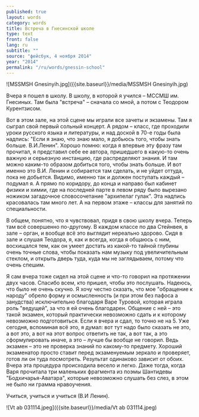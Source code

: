 ```yaml
---
published: true
layout: words
category: words
title: Встреча в Гнесинской школе
type: text
front: false
lang: ru
subtitle: ""
source: "фейсбук, 4 ноября 2014"
year: "2014"
permalink: "/ru/words/gnessin-school"
---
```


![MSSMSH Gnesinyih.jpg]({{site.baseurl}}/media/MSSMSH Gnesinyih.jpg)

Вчера я пошел в школу. В школу, в которой я учился – МССМШ им. Гнесиных. Там была "встреча" – сначала со мной, а потом с Теодором Курентзисом.

Вот в этом зале, на этой сцене мы играли все зачеты и экзамены. Там я сыграл свой первый сольный концерт. А рядом – класс, где проходили уроки русского языка и литературы, и над доской в 70-е годы была надпись: "Если я знаю, что знаю мало, я добьюсь того, чтобы знать больше. В.И.Ленин". Хорошо помню: когда я впервые эту фразу там прочитал, я представил себе ее автора, пришедшего в какую-то очень важную и серьезную инстанцию, где распределяют знания. И там можно каким-то образом добиться того, чтобы знать больше. И вот именно это В.И. Ленин и собирается там сделать, и не уйдет оттуда, пока не добьется. Видимо, именно так и должен поступать каждый – подумал я. А прямо по коридору, до конца и направо был кабинет физики и химии, где на последней парте в левом ряду было вырезано ножиком загадочное словосочетание "архипелаг гулак". Эта надпись красовалась там много лет. А на первом этаже – классы для занятий по специальности.

В общем, понятно, что я чувствовал, придя в свою школу вчера. Теперь там всё совершенно по-другому. В каждом классе по два Стейнвея, в зале – орган, и вообще всё это выглядит нереально здорово. Сидя в зале и слушая Теодора, я, как и всегда, когда я общаюсь с ним, восхищался тем, как он умеет достать из какой-то тайной глубины очень точные слова, чтобы показать нам музыку под увеличительным стеклом, и открыть дверь туда, куда мы не заглядываем, потому что очень спешим.

Я сам вчера тоже сидел на этой сцене и что-то говорил на протяжении двух часов. Спасибо всем, кто пришел, чтобы это послушать. Надеюсь, что было не очень скучно. Я хочу честно сказать, что мое "обращение к народу" обрело форму и осмысленность (и при этом без пафоса а занудства) исключительно благодаря Варе Туровой, которая играла роль "ведущей", за что я ей очень благодарен. Общение с ней – это такой экзамен, который практически невозможно сдать и к которому невозможно подготовиться. Если я вчера и сдал, то точно не на 5. Уже сегодня, вспоминая всё это, я думал: вот тут надо было сказать не это, а вот это, а вот на этот вопрос ответить не так, а вот так, а это сформулировать иначе, а это – лучше бы вообще не говорил. Ведь экзамен – это не проверка знаний по какому-то предмету. Хороший экзаменатор просто ставит перед экзаменуемым зеркало и проверяет, готов ли он туда посмотреть. Результат одинаково зависит от обоих. Вчера эта процедура происходила весело и легко. Даже тогда, когда Варя прочитала три маленьких фрагмента из поэмы Шантидевы "Бодхичарья-Аватара", которые невозможно слушать без слез, в этом не было ни грамма нравоучения.

Учиться, учиться и учиться (В.И Ленин).

![Vt ab 031114.jpeg]({{site.baseurl}}/media/Vt ab 031114.jpeg)
